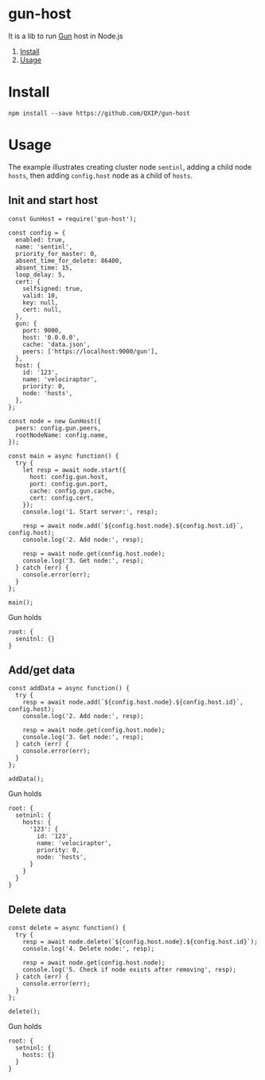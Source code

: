 # gun-host
It is a lib to run [Gun](http://gun.js.org) host in Node.js

1. [Install](#install)
2. [Usage](#usage)

# Install
```
npm install --save https://github.com/QXIP/gun-host
```

# Usage
The example illustrates creating cluster node `sentinl`, adding a child node `hosts`, then adding `config.host` node as a child of `hosts`.

## Init and start host
```
const GunHost = require('gun-host');

const config = {
  enabled: true,
  name: 'sentinl',
  priority_for_master: 0,
  absent_time_for_delete: 86400,
  absent_time: 15,
  loop_delay: 5,
  cert: {
    selfsigned: true,
    valid: 10,
    key: null,
    cert: null,
  },
  gun: {
    port: 9000,
    host: '0.0.0.0',
    cache: 'data.json',
    peers: ['https://localhost:9000/gun'],
  },
  host: {
    id: '123',
    name: 'velociraptor',
    priority: 0,
    node: 'hosts',
  },
};

const node = new GunHost({
  peers: config.gun.peers,
  rootNodeName: config.name,
});

const main = async function() {
  try {
    let resp = await node.start({
      host: config.gun.host,
      port: config.gun.port,
      cache: config.gun.cache,
      cert: config.cert,
    });
    console.log('1. Start server:', resp);

    resp = await node.add(`${config.host.node}.${config.host.id}`, config.host);
    console.log('2. Add node:', resp);

    resp = await node.get(config.host.node);
    console.log('3. Get node:', resp);
  } catch (err) {
    console.error(err);
  }
};

main();
```
Gun holds
```
root: {
  senitnl: {}
}

```
## Add/get data
```
const addData = async function() {
  try {
    resp = await node.add(`${config.host.node}.${config.host.id}`, config.host);
    console.log('2. Add node:', resp);

    resp = await node.get(config.host.node);
    console.log('3. Get node:', resp);
  } catch (err) {
    console.error(err);
  }
};

addData();
```
Gun holds
```
root: {
  setninl: {
    hosts: {
      '123': {
        id: '123',
        name: 'velociraptor',
        priority: 0,
        node: 'hosts',
      }
    }
  }
}
```
## Delete data
```
const delete = async function() {
  try {
    resp = await node.delete(`${config.host.node}.${config.host.id}`);
    console.log('4. Delete node:', resp);

    resp = await node.get(config.host.node);
    console.log('5. Check if node exists after removing', resp);
  } catch (err) {
    console.error(err);
  }
};

delete();
```
Gun holds
```
root: {
  setninl: {
    hosts: {}
  }
}
```
